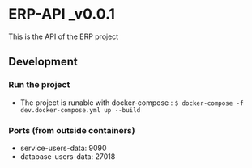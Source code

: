 # ERP-API _v0.0.1

This is the API of the ERP project

## Development

### Run the project
  - The project is runable with docker-compose : `$ docker-compose -f dev.docker-compose.yml up --build`

### Ports (from outside containers)
  - service-users-data: 9090
  - database-users-data: 27018
